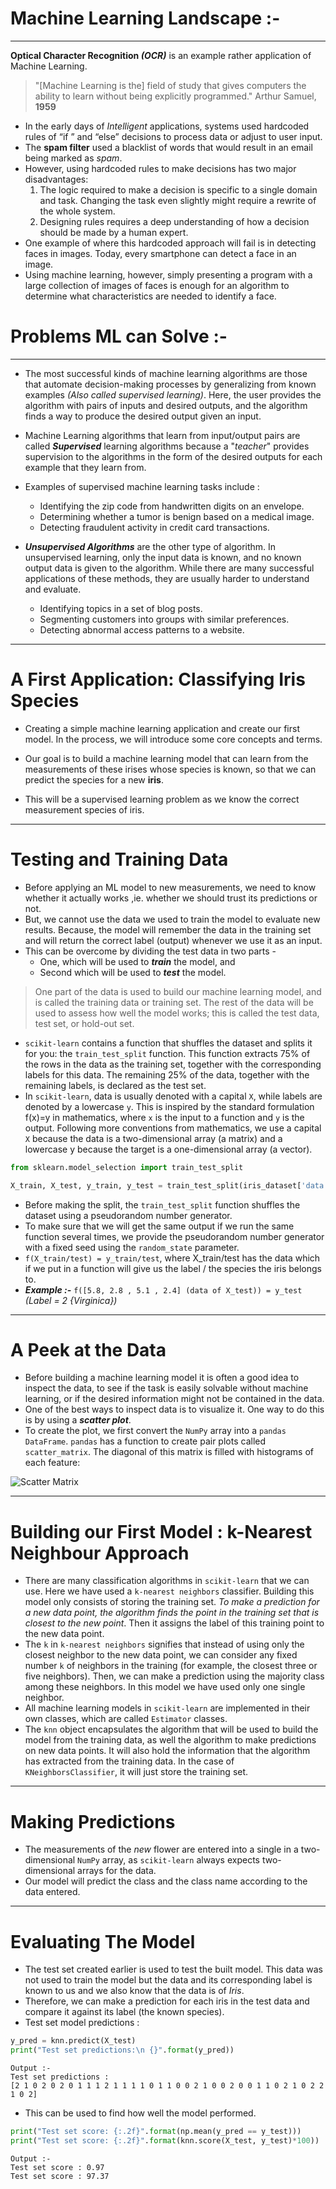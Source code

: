 # Machine Learning Landscape :-

---

**Optical Character Recognition _(OCR)_** is an example rather application of Machine Learning.

> "[Machine Learning is the] field of study that gives computers the ability to learn without being explicitly programmed."
> Arthur Samuel, **1959**

- In the early days of _Intelligent_ applications, systems used hardcoded rules of “if ” and “else” decisions to process data or adjust to user input.
- The **spam filter** used a blacklist of words that would result in an email being marked as _spam_.
- However, using hardcoded rules to make decisions has two major disadvantages:
  1. The logic required to make a decision is specific to a single domain and task. Changing the task even slightly might require a rewrite of the whole system.
  2. Designing rules requires a deep understanding of how a decision should be made by a human expert.
- One example of where this hardcoded approach will fail is in detecting faces in images. Today, every smartphone can detect a face in an image.
- Using machine learning, however, simply presenting a program with a large collection of images of faces is enough for an algorithm to determine what characteristics are needed to identify a face.

# Problems ML can Solve :-

---

- The most successful kinds of machine learning algorithms are those that automate decision-making processes by generalizing from known examples _(Also called supervised learning)_. Here, the user provides the algorithm with pairs of inputs and desired outputs, and the algorithm finds a way to produce the desired output given an input.
- Machine Learning algorithms that learn from input/output pairs are called **_Supervised_** learning algorithms because a "_teacher_" provides supervision to the algorithms in the form of the desired outputs for each example that they learn from.

- Examples of supervised machine learning tasks include :
  - Identifying the zip code from handwritten digits on an envelope.
  - Determining whether a tumor is benign based on a medical image.
  - Detecting fraudulent activity in credit card transactions.

- **_Unsupervised Algorithms_** are the other type of algorithm. In unsupervised learning, only the input data is known, and no known output data is given to the algorithm. While there are many successful applications of these methods, they are usually harder to understand and evaluate.
  - Identifying topics in a set of blog posts.
  - Segmenting customers into groups with similar preferences.
  - Detecting abnormal access patterns to a website.

---
# A First Application: Classifying Iris Species

- Creating a simple machine learning application and create our first model. In the process, we will introduce some core concepts and terms.

- Our goal is to build a machine learning model that can learn from the measurements of these irises whose species is known, so that we can predict the species for a new **iris**.
- This will be a supervised learning problem as we know the correct measurement species of iris.
---
# Testing and Training Data

- Before applying an ML model to new measurements, we need to know whether it actually works ,ie. whether we should trust its predictions or not.
- But, we cannot use the data we used to train the model to evaluate new results. Because, the model will remember the data in the training set and will return the correct label (output) whenever we use it as an input.
- This can be overcome by dividing the test data in two parts -
  - One, which will be used to **_train_** the model, and
  - Second which will be used to **_test_** the model.

> One part of the data is used to build our machine learning model, and is called the training data or training set. The rest of the data will be used to assess how well the model works; this is called the test data, test set, or hold-out set.

- `scikit-learn` contains a function that shuffles the dataset and splits it for you: the `train_test_split` function. This function extracts 75% of the rows in the data as the training set, together with the corresponding labels for this data. The remaining 25% of the data, together with the remaining labels, is declared as the test set.
- In `scikit-learn`, data is usually denoted with a capital `X`, while labels are denoted by a lowercase `y`. This is inspired by the standard formulation f(x)=y in mathematics, where `x` is the input to a function and `y` is the output. Following more conventions from mathematics, we use a capital `X` because the data is a two-dimensional array (a matrix) and a lowercase y because the target is a one-dimensional array (a vector).

```Python
from sklearn.model_selection import train_test_split

X_train, X_test, y_train, y_test = train_test_split(iris_dataset['data'], iris_dataset['target'], random_state=0)
```

- Before making the split, the `train_test_split` function shuffles the dataset using a pseudorandom number generator.
- To make sure that we will get the same output if we run the same function several times, we provide the pseudorandom number generator with a fixed seed using the `random_state` parameter.
- `f(X_train/test) = y_train/test`, where X_train/test has the data which if we put in a function will give us the label / the species the iris belongs to.
- **_Example :-_** `f([5.8, 2.8 , 5.1 , 2.4] (data of X_test)) = y_test` _(Label = 2 {Virginica})_
---
# A Peek at the Data

- Before building a machine learning model it is often a good idea to inspect the data, to see if the task is easily solvable without machine learning, or if the desired information might not be contained in the data.
- One of the best ways to inspect data is to visualize it. One way to do this is by using a **_scatter plot_**.
- To create the plot, we first convert the `NumPy` array into a `pandas DataFrame`. `pandas` has a function to create pair plots called `scatter_matrix`. The diagonal of this matrix is filled with histograms of each feature:

![Scatter Matrix](<Images/Introduction%20to%20Machine%20Learning%20with%20Python%20-%20Adobe%20Acrobat%20Pro%20DC%20(32-bit).jpg>)

---
# Building our First Model : k-Nearest Neighbour Approach

- There are many classification algorithms in `scikit-learn` that we can use. Here we have used a `k-nearest neighbors` classifier. Building this model only consists of storing the training set. _To make a prediction for a new data point, the algorithm finds the point in the training set that is closest to the new point_. Then it assigns the label of this training point to the new data point.
- The `k` in `k-nearest neighbors` signifies that instead of using only the closest neighbor to the new data point, we can consider any fixed number `k` of neighbors in the training (for example, the closest three or five neighbors). Then, we can make a prediction using the majority class among these neighbors. In this model we have used only one single neighbor.
- All machine learning models in `scikit-learn` are implemented in their own classes, which are called `Estimator` classes.
- The `knn` object encapsulates the algorithm that will be used to build the model from the training data, as well the algorithm to make predictions on new data points. It will also hold the information that the algorithm has extracted from the training data. In the case of `KNeighborsClassifier`, it will just store the training set.
---

# Making Predictions 

- The measurements of the *new* flower are entered into a single in a two-dimensional `NumPy` array, as `scikit-learn` always expects two-dimensional arrays for the data. 
- Our model will predict the class and the class name according to the data entered.

---

# Evaluating The Model

- The test set created earlier is used to test the built model. This data was not used to train the model but the data and its corresponding label is known to us and we also know that the data is of *Iris*.
- Therefore, we can make a prediction for each iris in the test data and compare it against its label (the known species).
- Test set model predictions :
```Python
y_pred = knn.predict(X_test)
print("Test set predictions:\n {}".format(y_pred))
```
```Terminal
Output :- 
Test set predictions : 
[2 1 0 2 0 2 0 1 1 1 2 1 1 1 1 0 1 1 0 0 2 1 0 0 2 0 0 1 1 0 2 1 0 2 2 1 0 2]
```

- This can be used to find how well the model performed.

```Python 
print("Test set score: {:.2f}".format(np.mean(y_pred == y_test)))
print("Test set score: {:.2f}".format(knn.score(X_test, y_test)*100))
``` 

```Terminal
Output :-
Test set score : 0.97
Test set score : 97.37
```